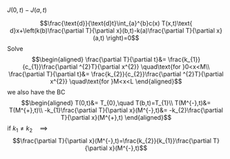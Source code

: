 $J(0,t)-J(a,t)$

$$\frac{\text{d}}{\text{d}t}\int_{a}^{b}c(x) T(x,t)\text{ d}x+\left(k(b)\frac{\partial T}{\partial x}(b,t)-k(a)\frac{\partial T}{\partial x}(a,t) \right)=0$$
Solve
$$\begin{aligned}
\frac{\partial T}{\partial t}&= \frac{k_{1}}{c_{1}}\frac{\partial ^{2}T}{\partial x^{2}} \quad\text{for }0<x<M\\
\frac{\partial T}{\partial t}&= \frac{k_{2}}{c_{2}}\frac{\partial ^{2}T}{\partial x^{2}} \quad\text{for }M<x<L
\end{aligned}$$
we also have the BC
$$\begin{aligned}
T(0,t)&= T_{0},\quad T(b,t)=T_{1}\\
T(M^{-},t)&= T(M^{+},t)\\
-k_{1}\frac{\partial T}{\partial x}(M^{-},t)&= -k_{2}\frac{\partial T}{\partial x}(M^{+},t)
\end{aligned}$$
if $k_{1}≠k_{2}\quad\implies\quad$
$$\frac{\partial T}{\partial x}(M^{-},t)=\frac{k_{2}}{k_{1}}\frac{\partial T}{\partial x}(M^{-},t)$$

